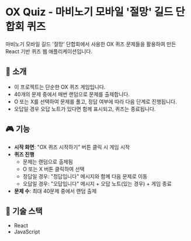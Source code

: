# OX Quiz - 마비노기 모바일 '절망' 길드 단합회 퀴즈

마비노기 모바일 길드 '절망' 단합회에서 사용한 OX 퀴즈 문제들을 활용하여 만든 React 기반 퀴즈 웹 애플리케이션입니다.

## 📌 소개

- 이 프로젝트는 단순한 OX 퀴즈 게임입니다.
- 40개의 문제 중에서 매번 랜덤으로 문제를 출제합니다.
- O 또는 X를 선택하여 문제를 풀고, 정답 여부에 따라 다음 단계로 진행됩니다.
- 오답일 경우 오답 노트가 있다면 함께 표시되고, 퀴즈는 종료됩니다.

## 🎮 기능

- **시작 화면**: "OX 퀴즈 시작하기" 버튼 클릭 시 게임 시작
- **퀴즈 진행**
  - 문제는 랜덤으로 출제됨
  - O 또는 X 버튼 클릭하여 선택
  - 정답일 경우: "정답입니다" 메시지와 함께 다음 문제로 이동
  - 오답일 경우: "오답입니다" 메시지 + 오답 노트(있는 경우) + 게임 종료
- **문제 수**: 최대 40문제 중에서 랜덤 출제

## 🧱 기술 스택

- React
- JavaScript
